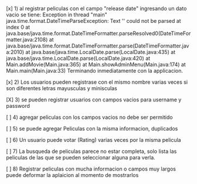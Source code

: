 [x] 1) al registrar peliculas con el campo "release date" ingresando un dato vacio se tiene:
Exception in thread "main" java.time.format.DateTimeParseException: Text '' could not be parsed at index 0
        at java.base/java.time.format.DateTimeFormatter.parseResolved0(DateTimeFormatter.java:2108)
        at java.base/java.time.format.DateTimeFormatter.parse(DateTimeFormatter.java:2010)
        at java.base/java.time.LocalDate.parse(LocalDate.java:435)
        at java.base/java.time.LocalDate.parse(LocalDate.java:420)
        at Main.addMovie(Main.java:365)
        at Main.showAdminMenu(Main.java:174)
        at Main.main(Main.java:33)
 Terminando inmediatamente con la applicacion.

[x] 2) Los usuarios pueden registrase con el mismo nombre varias veces si son diferentes letras mayusculas y minisculas

[X] 3) se pueden registrar usuarios con campos vacios para username y password

[ ] 4) agregar peliculas con los campos vacios no debe ser permitido

[ ] 5) se puede agregar Peliculas con la misma informacion, duplicados
 
[ ] 6) Un usuario puede votar (Rating) varias veces por la misma pelicula
 
[ ] 7) La busqueda de peliculas parece no estar completa, solo lista las peliculas de las que se pueden seleccionar alguna para verla.

[ ] 8) Registrar peliculas con mucha informacion o campos muy largos puede deformar la aplaicion al momento de mostrarlos